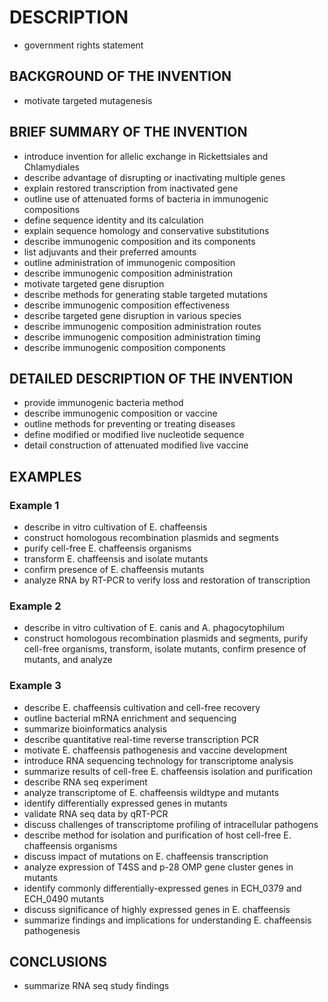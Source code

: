 # DESCRIPTION

- government rights statement

## BACKGROUND OF THE INVENTION

- motivate targeted mutagenesis

## BRIEF SUMMARY OF THE INVENTION

- introduce invention for allelic exchange in Rickettsiales and Chlamydiales
- describe advantage of disrupting or inactivating multiple genes
- explain restored transcription from inactivated gene
- outline use of attenuated forms of bacteria in immunogenic compositions
- define sequence identity and its calculation
- explain sequence homology and conservative substitutions
- describe immunogenic composition and its components
- list adjuvants and their preferred amounts
- outline administration of immunogenic composition
- describe immunogenic composition administration
- motivate targeted gene disruption
- describe methods for generating stable targeted mutations
- describe immunogenic composition effectiveness
- describe targeted gene disruption in various species
- describe immunogenic composition administration routes
- describe immunogenic composition administration timing
- describe immunogenic composition components

## DETAILED DESCRIPTION OF THE INVENTION

- provide immunogenic bacteria method
- describe immunogenic composition or vaccine
- outline methods for preventing or treating diseases
- define modified or modified live nucleotide sequence
- detail construction of attenuated modified live vaccine

## EXAMPLES

### Example 1

- describe in vitro cultivation of E. chaffeensis
- construct homologous recombination plasmids and segments
- purify cell-free E. chaffeensis organisms
- transform E. chaffeensis and isolate mutants
- confirm presence of E. chaffeensis mutants
- analyze RNA by RT-PCR to verify loss and restoration of transcription

### Example 2

- describe in vitro cultivation of E. canis and A. phagocytophilum
- construct homologous recombination plasmids and segments, purify cell-free organisms, transform, isolate mutants, confirm presence of mutants, and analyze

### Example 3

- describe E. chaffeensis cultivation and cell-free recovery
- outline bacterial mRNA enrichment and sequencing
- summarize bioinformatics analysis
- describe quantitative real-time reverse transcription PCR
- motivate E. chaffeensis pathogenesis and vaccine development
- introduce RNA sequencing technology for transcriptome analysis
- summarize results of cell-free E. chaffeensis isolation and purification
- describe RNA seq experiment
- analyze transcriptome of E. chaffeensis wildtype and mutants
- identify differentially expressed genes in mutants
- validate RNA seq data by qRT-PCR
- discuss challenges of transcriptome profiling of intracellular pathogens
- describe method for isolation and purification of host cell-free E. chaffeensis organisms
- discuss impact of mutations on E. chaffeensis transcription
- analyze expression of T4SS and p-28 OMP gene cluster genes in mutants
- identify commonly differentially-expressed genes in ECH_0379 and ECH_0490 mutants
- discuss significance of highly expressed genes in E. chaffeensis
- summarize findings and implications for understanding E. chaffeensis pathogenesis

## CONCLUSIONS

- summarize RNA seq study findings

